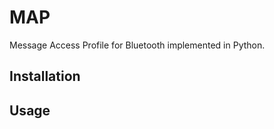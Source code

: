 MAP
===
Message Access Profile for Bluetooth implemented in Python.

Installation
------------

Usage
-----
